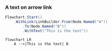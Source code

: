 ﻿### A text on arrow link

```csharp
Flowchart.Start()
    .WithLink(LinkBuilder.From(Node.Named("A"))
        .To(Node.Named("B"))
        .WithText("This is the text"))
```

```mermaid
flowchart LR
    A -->|This is the text| B
```